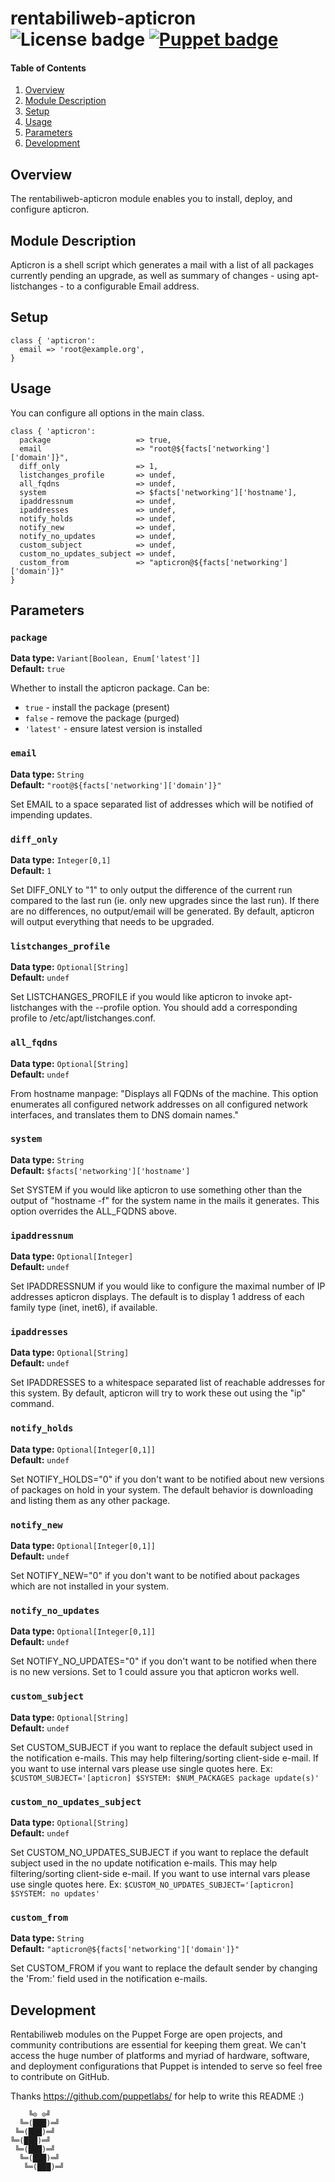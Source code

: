 # rentabiliweb-apticron ![License badge][license-img] [![Puppet badge][puppet-img]][puppet-url]

#### Table of Contents

1. [Overview](#overview)
2. [Module Description](#module-description)
3. [Setup](#setup)
4. [Usage](#usage)
5. [Parameters](#parameters)
6. [Development](#development)

## Overview

The rentabiliweb-apticron module enables you to install, deploy, and configure
apticron.

## Module Description

Apticron is a shell script which generates a mail with a list of all packages
currently pending an upgrade, as well as summary of changes - using
apt-listchanges - to a configurable Email address.

## Setup

```puppet
class { 'apticron':
  email => 'root@example.org',
}
```

## Usage

You can configure all options in the main class.

```puppet
class { 'apticron':
  package                   => true,
  email                     => "root@${facts['networking']['domain']}",
  diff_only                 => 1,
  listchanges_profile       => undef,
  all_fqdns                 => undef,
  system                    => $facts['networking']['hostname'],
  ipaddressnum              => undef,
  ipaddresses               => undef,
  notify_holds              => undef,
  notify_new                => undef,
  notify_no_updates         => undef,
  custom_subject            => undef,
  custom_no_updates_subject => undef,
  custom_from               => "apticron@${facts['networking']['domain']}"
}
```

## Parameters

### `package`
**Data type:** `Variant[Boolean, Enum['latest']]`  
**Default:** `true`

Whether to install the apticron package. Can be:
- `true` - install the package (present)
- `false` - remove the package (purged)  
- `'latest'` - ensure latest version is installed

### `email`
**Data type:** `String`  
**Default:** `"root@${facts['networking']['domain']}"`

Set EMAIL to a space separated list of addresses which will be notified of impending updates.

### `diff_only`
**Data type:** `Integer[0,1]`  
**Default:** `1`

Set DIFF_ONLY to "1" to only output the difference of the current run compared to the last run (ie. only new upgrades since the last run). If there are no differences, no output/email will be generated. By default, apticron will output everything that needs to be upgraded.

### `listchanges_profile`
**Data type:** `Optional[String]`  
**Default:** `undef`

Set LISTCHANGES_PROFILE if you would like apticron to invoke apt-listchanges with the --profile option. You should add a corresponding profile to /etc/apt/listchanges.conf.

### `all_fqdns`
**Data type:** `Optional[String]`  
**Default:** `undef`

From hostname manpage: "Displays all FQDNs of the machine. This option enumerates all configured network addresses on all configured network interfaces, and translates them to DNS domain names."

### `system`
**Data type:** `String`  
**Default:** `$facts['networking']['hostname']`

Set SYSTEM if you would like apticron to use something other than the output of "hostname -f" for the system name in the mails it generates. This option overrides the ALL_FQDNS above.

### `ipaddressnum`
**Data type:** `Optional[Integer]`  
**Default:** `undef`

Set IPADDRESSNUM if you would like to configure the maximal number of IP addresses apticron displays. The default is to display 1 address of each family type (inet, inet6), if available.

### `ipaddresses`
**Data type:** `Optional[String]`  
**Default:** `undef`

Set IPADDRESSES to a whitespace separated list of reachable addresses for this system. By default, apticron will try to work these out using the "ip" command.

### `notify_holds`
**Data type:** `Optional[Integer[0,1]]`  
**Default:** `undef`

Set NOTIFY_HOLDS="0" if you don't want to be notified about new versions of packages on hold in your system. The default behavior is downloading and listing them as any other package.

### `notify_new`
**Data type:** `Optional[Integer[0,1]]`  
**Default:** `undef`

Set NOTIFY_NEW="0" if you don't want to be notified about packages which are not installed in your system.

### `notify_no_updates`
**Data type:** `Optional[Integer[0,1]]`  
**Default:** `undef`

Set NOTIFY_NO_UPDATES="0" if you don't want to be notified when there is no new versions. Set to 1 could assure you that apticron works well.

### `custom_subject`
**Data type:** `Optional[String]`  
**Default:** `undef`

Set CUSTOM_SUBJECT if you want to replace the default subject used in the notification e-mails. This may help filtering/sorting client-side e-mail. If you want to use internal vars please use single quotes here. Ex: `$CUSTOM_SUBJECT='[apticron] $SYSTEM: $NUM_PACKAGES package update(s)'`

### `custom_no_updates_subject`
**Data type:** `Optional[String]`  
**Default:** `undef`

Set CUSTOM_NO_UPDATES_SUBJECT if you want to replace the default subject used in the no update notification e-mails. This may help filtering/sorting client-side e-mail. If you want to use internal vars please use single quotes here. Ex: `$CUSTOM_NO_UPDATES_SUBJECT='[apticron] $SYSTEM: no updates'`

### `custom_from`
**Data type:** `String`  
**Default:** `"apticron@${facts['networking']['domain']}"`

Set CUSTOM_FROM if you want to replace the default sender by changing the 'From:' field used in the notification e-mails.

## Development

Rentabiliweb modules on the Puppet Forge are open projects, and community
contributions are essential for keeping them great. We can't access the huge
number of platforms and myriad of hardware, software, and deployment
configurations that Puppet is intended to serve so feel free to contribute on
GitHub.

Thanks https://github.com/puppetlabs/ for help to write this README :)

```
    ╚⊙ ⊙╝
  ╚═(███)═╝
 ╚═(███)═╝
╚═(███)═╝
 ╚═(███)═╝
  ╚═(███)═╝
   ╚═(███)═╝
```

[license-img]: https://img.shields.io/badge/license-ISC-blue.svg "License"
[puppet-img]: https://img.shields.io/puppetforge/dt/rentabiliweb/apticron.svg "Puppet Forge"
[puppet-url]: https://forge.puppetlabs.com/rentabiliweb/apticron "Puppet Forge"
